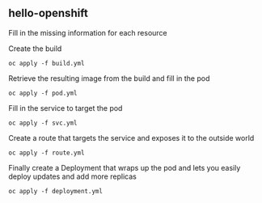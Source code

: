 hello-openshift
----------------------------

Fill in the missing information for each resource

Create the build

    oc apply -f build.yml

Retrieve the resulting image from the build and fill in the pod

    oc apply -f pod.yml

Fill in the service to target the pod

    oc apply -f svc.yml

Create a route that targets the service and exposes it to the outside world

    oc apply -f route.yml

Finally create a Deployment that wraps up the pod and lets you easily deploy updates and add more replicas

    oc apply -f deployment.yml